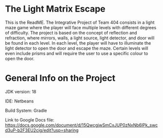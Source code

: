 # The Light Matrix Escape
This is the ReadME. The Integrative Project of Team 404 consists in a light maze game where the player will face multiple levels with different degrees of difficulty. The project is based on the concept of reflection and refraction, where mirrors, walls, a light source, light detector, and door will be found in each level. In each level, the player will have to illuminate the light detector to open the door and escape the maze. Certain levels will even include prisms and will require the user to use a specific colour to open the door.




# General Info on the Project
JDK version: 18

IDE: Netbeans

Build System: Gradle

Link to Google Docs file: https://docs.google.com/document/d/15QwcgjwSmCxJUP0zNxNb6lPk_swcd3uP-b2F3EU2cig/edit?usp=sharing
